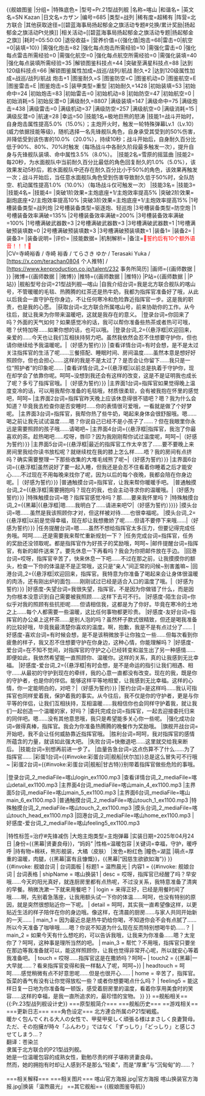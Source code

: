 {{舰娘图鉴
|分组=
|特殊底色=
|型号=Pr.21型战列舰
|名称=喀山
|和谐名=
|英文名=SN Kazan
|日文名=カザン
|编号=685
|类型=战列
|稀有度=超稀有
|阵营=北方联合
|其他获取途径=[[碧蓝海事局扬起郁金之旗活动专题#兑换/累计奖励|扬起郁金之旗活动Pt兑换]]
|相关活动=[[碧蓝海事局扬起郁金之旗活动专题|扬起郁金之旗]]
|耗时=05:50:00
|退役收益=<!--无法退役则填无法退役，否则不填-->
|营养价值={{强化值|炮击=68|雷击=0|航空=0|装填=10}}
|需强化炮击=82
|强化每点炮击所需经验=10
|需强化雷击=0
|强化每点雷击所需经验=0
|需强化航空=0
|强化每点航空所需经验=0
|需强化装填=40
|强化每点装填所需经验=35
|解锁图鉴科技点=44
|突破至满星科技点=88
|达到120级科技点=66
|解锁图鉴属性加成=战巡/战列/航战 耐久+2
|达到120级属性加成=战巡/战列/航战 炮击+1
|图鉴耐久=S
|图鉴防空=C
|图鉴机动=D
|图鉴航空=E
|图鉴雷击=E
|图鉴炮击=S
|装甲类型=重型
|初始耐久=1428
|初始装填=53
|初始命中=24
|初始炮击=83
|初始雷击=0
|初始机动=8
|初始防空=47
|初始航空=0
|初始消耗=5
|初始反潜=0
|满级耐久=8807
|满级装填=147
|满级命中=75
|满级炮击=438
|满级雷击=0
|满级机动=37
|满级防空=257
|满级航空=0
|满级消耗=15
|满级反潜=0
|航速=28
|幸运=50
|技能1名=极地巨熊的怒涛
|技能1=战斗开始时，自身炮击属性提高5.0%（15.0%）；主炮开火时，触发一轮特殊弹幕Lv.1（Lv.10）(威力依据技能等级)，随机选择一名先锋舰队角色，自身承受其受到的50%伤害，并降低受到该伤害的10.0%（20.0%），持续10秒；战斗开始后，自身耐久百分比低于90%、80%、70%时触发（每场战斗中各耐久阶段最多触发一次），提升自身与先锋舰队装填、命中属性3.5%（8.0%）。
|技能2名=雪原的摇篮曲
|技能2=每20秒，为水面舰队中当前耐久百分比最低的角色回复耐久的1.0%（5.0%），该效果发动5秒后，若水面舰队中还存在耐久百分比小于50%的角色，该效果再触发一次；战斗开始后，当任意水面舰队角色受到伤害导致耐久低于50%时，全队防空、机动属性提高1.0%（10.0%）（每场战斗仅可触发一次）
|技能3名=
|技能3=
|技能4名=
|技能4=
|突破1阶效果=主炮底座+1/主炮效率提高5%
|突破2阶效果=副炮底座+2/主炮效率提高10%
|突破3阶效果=主炮底座+1/主炮效率提高15%
|1号槽装备类型=战列炮
|2号槽装备类型=驱逐炮、轻巡炮
|3号槽装备类型=防空炮
|1号槽装备效率满破=135%
|2号槽装备效率满破=200%
|3号槽装备效率满破=100%
|1号槽满破武器数=3
|2号槽满破武器数=3
|3号槽满破武器数=1
|1号槽满破预装填数=0
|2号槽满破预装填数=3
|3号槽满破预装填数=1
|装备1=
|装备2=
|装备3=
|装备说明=
|评价=
|技能数据=
|机制解析=
|备注=<span style="color:red;">💓誓约后有10个额外语音！！！💓</span><br>
|CV=寺崎裕香 / 寺崎 裕香 / てらさき ゆか / Terasaki Yuka / [https://x.com/terachan0804 个人推特] / [https://www.kenproduction.co.jp/talent/232 事务所简历]
|画师={{画师数据 | }}
|微博={{画师数据 | |微博}}
|推特={{画师数据 | |推特}}
|P站={{画师数据 | |P站}}
|舰船型号台词=21型战列舰—喀山
|自我介绍台词=我是北方联合舰队的喀山号，不管暖暖的毛毯、热腾腾的红茶还是热牛奶，我都为指挥官准备好了哦，从此以后我会一直守护在你身边，不让任何寒冷和危险靠近指挥官一步。这是我的职责，也是我的心愿。
|获取台词=北方联合所属喀山号，前来协助你的工作。从今往后，就让我来为你带来温暖吧，这就是我存在的意义。
|登录台词=你回来了吗？外面的天气如何？如果感觉冷的话，我可以帮你准备些热茶或者热可可哦，嗯？伏特加呀……如果你想的话，也可以哦。
|登录台词_2={{悬浮框|欢迎回来，亲爱的……今天也让我们互相扶持努力吧。虽然我依然会忍不住想要守护你，但也请你继续给予我温暖呢。|（好感为誓约）}}
|查看详情台词=有时会想，是不是太过关注指挥官的生活了呢……三餐搭配、睡眠时间、房间温度……虽然本意是想好好照顾你，但也会担心……这样的我是不是太过了？是否会让你留下……我只是一位“照护者”的印象呢……
|查看详情台词_2={{悬浮框|以前总是执着于守护你，现在却学会了依靠你呢。呵呵~没想到我还会有这样的改变，这是不是证明我也成长了呢？多亏了指挥官哦。|（好感为誓约）}}
|主界面1台词=指挥官如果觉得晚上温度变冷的话，可以用我帮你准备的毛毯哦，材质很柔软，会有被我抱在怀里的感觉吧，呵呵~
|主界面2台词=指挥官昨天晚上应该休息得很不错吧？嗯？我为什么会知道？毕竟我去检查你是否安睡时……你的表情很可爱哦，一看就是做了个好梦呢。
|主界面3台词=指挥官，我帮你热了些牛奶，喝起来身体会很舒服哦。嗯……喝之前让我先试试温度……嗯？你说自己已经不是小孩子了……？但在我眼里你永远是需要照顾的孩子哦……请喝吧~
|主界面4台词={{悬浮框|指挥官，我泡了你最喜欢的茶。趁热喝吧……哎呀，唇印？因为我刚刚帮你试过温度呢，呵呵~|（好感为誓约）}}
|主界面5台词={{悬浮框|最近的指挥官工作太辛苦了……要不要晚上来房间里我给你读书放松呢？就继续枕在我的膝上怎么样……唔？我的房间有点挤吗？确实需要整理一下那些收集的大堆毛绒熊了呢~|（好感为誓约）}}
|主界面6台词={{悬浮框|虽然说好了要一起入睡，但我还是会忍不住看着你睡着之后才能安心……不过现在不用每晚来找你了呢，因为以后的每个夜晚，我都会陪在你身边呢。|（好感为誓约）}}
|普通触摸台词=指挥官，让我来帮你暖暖手吧。
|普通触摸台词_2={{悬浮框|需要拥抱吗？现在的我，也会主动寻求你的温暖哦。|（好感为誓约）}}
|特殊触摸台词=嗯？指挥官感觉冷吗？那……要来我怀里吗？
|特殊触摸台词_2={{黑幕|{{悬浮框|嗯……我明白了……请进来吧♡|（好感为誓约）}}}}
|摸头台词=嗯……虽然是我该照顾你才对，但这样被对待……也很幸福呢。
|摸头台词_2={{悬浮框|以前是觉得幸福，现在却让我想撒娇了呢……但请不要停下来哦……|（好感为誓约）}}
|任务提醒台词=嗯……虽然不想给指挥官太多压力，但要记得完成任务哦。呵呵……还是需要我来帮忙重新规划一下？
|任务完成台词=指挥官，任务的奖励还没领取呢。都是指挥官作为好孩子的奖励哦，呵呵~
|邮件提醒台词=指挥官，有新的邮件送来了。要先休息一下再看吗？我会为你把邮件放在手边。
|回港台词=哎呀，指挥官辛苦了，快来休息一下吧……不过在那之前，让我摸摸你的额头，检查一下你的体温是不是正常哦，这只是“亲人”间正常的问候~别害羞嘛~
|回港台词_2={{悬浮框|欢迎回来，指挥官。我特意为你准备了喝起来会让身体很温暖的肉汤，还有刚出炉的面包……刚刚试过已经是适合入口的温度了哦。|（好感为誓约）}}
|好感度-失望台词=我很失望，指挥官。不是因为你做错了什么，而是因为你根本没意识到自己需要被我照顾……这样下去可不行。
|好感度-陌生台词=你似乎对我的照顾有些抗拒呢……但请相信我，这都是为了你好。毕竟在寒冷的土地之上……每个人都需要一些温暖，这比任何事物都更珍贵。
|好感度-友好台词=指挥官的办公桌上这杯茶……是别人泡的吗？虽然杯子款式很精致，但还是喝我准备的比较好哦，毕竟我最清楚你喜欢的温度。啊，抱歉，我是不是有点过分了……
|好感度-喜欢台词=有时候会想，是不是该稍微放手让你独立一些……但每次看到你疲惫的样子，我又忍不住想要守护在你身边，这种心情，你能理解吗？
|好感度-爱台词=在不知不觉间，对指挥官的守护之心已经转变和滋生出了另一种感情……即便如此，我依然希望能一直照顾你、温暖你。这样的关系，真的让我感到无比幸福。
|好感度-爱台词_2={{悬浮框|有时会想，是不是命运的指引让我们相遇、相守……从最初的守护到现在的牵绊，我的心意一直都没有改变。现在的我，既是你的守护者，也是你的伴侣。能够这样平等地相爱，让我感到无比幸福。这样的心情，你一定能明白的，对吧？|（好感为誓约）}}
|誓约台词=是这样吗……我认可指挥官也同样爱着我，保护着我的事实。从今往后，我不仅是你的守护者，更是与你平等的伴侣，让我们互相扶持，互相温暖……我相信你也会同样守护着我，就让我们一起创造一个温暖的家，好吗？
|委托完成台词=指挥官，一起去迎接委托归来的同伴吧。嗯……没有其他意思哦，我只是希望能多关心你一些呢。
|强化成功台词=做得真棒，指挥官。我会为你准备热腾腾的晚餐作为奖励哦。
|旗舰开战台词=开始吧，我不会让任何威胁靠近指挥官哦。
|胜利台词=呵呵，我对指挥官的感情所蕴含的力量，就该如此强大吧。
|失败台词=快撤退吧……这里就交给我来断后。
|技能台词=别想再前进一步了。
|血量告急台词=这点伤算不了什么……为了指挥官……
|彩蛋1台词={{#invoke:彩蛋台词|舰船|伏尔加}}总是这么冒失可不行哦~
|彩蛋2台词={{#invoke:彩蛋台词|舰船|甘古特}}别带着指挥官做些危险的事哦。

|登录台词_2_mediaFile=喀山login_ex1100.mp3
|查看详情台词_2_mediaFile=喀山detail_ex1100.mp3
|主界面4台词_mediaFile=喀山main_4_ex1100.mp3
|主界面5台词_mediaFile=喀山main_5_ex1100.mp3
|主界面6台词_mediaFile=喀山main_6_ex1100.mp3
|普通触摸台词_2_mediaFile=喀山touch_1_ex1100.mp3
|特殊触摸台词_2_mediaFile=喀山touch_2_ex1100.mp3
|摸头台词_2_mediaFile=喀山touch_head_ex1100.mp3
|回港台词_2_mediaFile=喀山home_ex1100.mp3
|好感度-爱台词_2_mediaFile=喀山feeling5_ex1100.mp3

|特性标签=治疗#先锋减伤
|大炮主炮类型=主炮弹幕
|实装日期=2025年04月24日
|身份={{黑幕|贤妻良母}}，“妈妈”
|性格=温暖包容
|关键词=幸福，守护，暖呼呼
|持有物=棉袄，熊形舰装，大橘（皮肤）
|发色=粉红色
|瞳色=湖蓝
|萌点=厚重的温暖，肉腿，{{黑幕|富有且慷慨}}，{{黑幕|“因慈生欲欲如海”}}
}}
{{#invoke: 舰娘台词 | 台词面板 
| 标题1 = 温煦晨光
| 内容1 = {{#invoke: 舰娘台词 | 台词表格
  | shipName = 喀山换装1
  | desc = 哎呀，指挥官已经醒了吗？早安哦……今天的阳光真好，就连厨房里都有点热呢，不过没关系，我特意准备了清爽的早餐。稍微洗漱一下就来用餐吧？
  | login = 来得正好，已经是用餐时间了哦……啊，先别着急落座，让我用额头试一下你的体温……呵呵，也没有特别的原因，就是突然很想贴近你一下呢。
  | detail = 呵呵，其实我一直希望像这样，以更贴近生活的样子陪伴在你的身边哦。像这样，在清晨的厨房……与家人共同开始新的一天……
  | main_1 = 因为最近总是热牛奶给你喝，不知道你会不会有点腻了……所以今天准备了咖啡哦……嗯？你说不知道为什么现在反而特别想喝牛奶……？
  | main_2 = 如果今天有什么想吃的，可以告诉我哦，让我来为你准备……嗯？太宠你了？呵呵，这种事是理所当然的吧。
  | main_3 = 帮忙？不用哦，指挥官只要坐在那边等我准备就可以，能这样照顾你，让我也觉得非常开心呢，所以就安心等着我准备吧。
  | touch = 哎呀……指挥官这是在撒娇吗？呵呵~
  | touch2 = {{黑幕|一大早就……？看来指挥官变得和我一样黏人了呢，呵呵~}}
  | headtouch = 呵呵……感觉稍微有点不好意思呢……但是也很开心……
  | home = 辛苦了，指挥官。饭菜的香气有没有让你觉得放松一些？或者你想要喝点什么吗？
  | feeling5 = 能这样日复一日地为你准备每一顿饭，感受着厨房里的温度，看着你享用美食时的笑容……这样的幸福，是我一直所追求的，最珍惜的宝物。
  }}
}}
==舰船相关==
{{:Pr.23型战列舰设计史}}
===原型舰简介===
===舰船历史===
==游戏相关==
===更新日志===
===角色设定===
北方連合所属のP21型戦艦。<br>
暖かく包んでくれる大人の女性で、甲斐甲斐しく頑張る様はまさしく良妻賢母。<br>
ただ、その抱擁が時々「ふんわり」ではなく「ずっしり」「どっしり」と感じさせてしまう…？<br>
翻译：苍染兰<br>
隶属于北方联合的P21型战列舰。<br>
她是一位温暖包容的成熟女性，勤勉尽责的样子堪称贤妻良母。<br>
然而，她的拥抱有时却让人感到不是那么“轻柔”，而是“厚重”与“沉甸甸”的……？<br><br>
===相关解释===
===相关图片===
<gallery mode="packed" heights="250px">
喀山官方海报.jpg|官方海报
喀山换装官方海报.jpg|换装「温煦晨光」
</gallery>
==其它舰船==
{{舰娘图鉴导航}}
